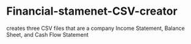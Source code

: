 # Financial-stamenet-CSV-creator
 creates three CSV files that are a company Income Statement, Balance Sheet, and Cash Flow Statement
